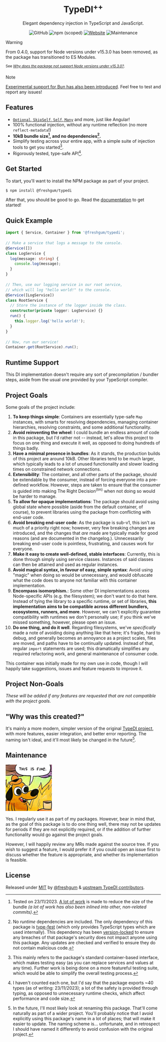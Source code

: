<div align="center">
  <h1>TypeDI<sup>++</sup></h1>
  <p>Elegant dependency injection in TypeScript and JavaScript.</p>

  ![GitHub](https://img.shields.io/github/license/freshgum-bubbles/typedi) ![npm (scoped)](https://img.shields.io/npm/v/@freshgum/typedi) [![Website](https://img.shields.io/website/https/64a0c6b5de74517c4c7bdb77--singular-praline-356e00.netlify.app.svg?logo=BookStack&label=Documentation&labelColor=177C28)][docs-site] ![Maintenance](https://img.shields.io/maintenance/yes/2023)
</div>

> [!WARNING]
> From 0.4.0, support for Node versions under v15.3.0 has been removed, as the package has transitioned to ES Modules.
>
> <sup>See [_Why does the package not support Node versions under v15.3.0?_][pkg-faq-node-15-3-0].</sup>

> [!NOTE]
> [Experimental support for Bun has also been introduced](https://github.com/freshgum-bubbles/typedi/commit/f2ec73a6fe1598122cf64f7097a77910fab13560). Feel free to test and report any issues!

## Features

- [`Optional`, `SkipSelf`, `Self`, `Many`][docs-site-constraints] and more, just like Angular!
- 100% functional injection, without any runtime reflection (no more `reflect-metadata`!)
- **10kB bundle size[^1], and no dependencies[^2].**
- Simplify testing across your entire app, with a simple suite of injection tools to get you started[^3].
- Rigorously tested, type-safe API[^4].

## Get Started

To start, you'll want to install the NPM package as part of your project.

```sh
$ npm install @freshgum/typedi
```

After that, you should be good to go.  Read the [documentation][docs-site] to get started!

## Quick Example

```ts
import { Service, Container } from '@freshgum/typedi';

// Make a service that logs a message to the console.
@Service([])
class LogService {
  log(message: string) {
    console.log(message);
  }
}

// Then, use our logging service in our root service,
// which will log "hello world!" to the console.
@Service([LogService])
class RootService {
  // Store the instance of the logger inside the class.
  constructor(private logger: LogService) {}
  run() {
    this.logger.log('hello world!');
  }
}

// Now, run our service!
Container.get(RootService).run();
```

## Runtime Support

This DI implementation doesn't require any sort of precompilation / bundler steps, aside from the usual one provided by your TypeScript compiler.

## Project Goals

Some goals of the project include:

1. **To keep things simple**: Containers are essentially type-safe `Map` instances, with smarts for resolving dependencies, managing container hierarchies, resolving constraints, and some additional functionality.
2. **Avoid reinventing the wheel**: I could bundle an endless amount of code in this package, but I'd rather not -- instead, let's allow this project to focus on one thing and execute it well, as opposed to doing hundreds of things badly.
3. **Have a minimal presence in bundles**: As it stands, the production builds of this project are around 10kB.  Other libraries tend to be much larger, which typically leads to a lot of unused functionality and slower loading times on constrained network connections.
4. **Extensibility**: The container, and all other parts of the package, should be extendable by the consumer, instead of forcing everyone into a pre-defined workflow.  However, steps are taken to ensure that the consumer is guided into making The Right Decision<sup>(tm)</sup> when not doing so would be harder to manage.
5. **To allow for opaque implementations**: The package should avoid using global state where possible (aside from the default container, of course), to prevent libraries using the package from conflicting with end-user code.
6. **Avoid breaking end-user code**: As the package is sub-v1, this isn't as much of a priority right now; however, very few breaking changes are introduced, and the changes that *are* made are typically made for good reasons (and are documented in the changelog.).  Unnecessarily breaking end-user code is pointless, frustrating, and causes work for everyone.
7. **Make it easy to create well-defined, stable interfaces**: Currently, this is done through simply using service classes.  Instances of said classes can then be attained and used as regular instances.
8. **Avoid magical syntax, in favour of easy, simple syntax**: Avoid using "magic" when doing so would be unnecessary, and would obfuscate what the code does to anyone not familiar with this container implementation.
9. **Encompass isomorphism.**: Some other DI implementations access Node-specific APIs (e.g. the filesystem); we don't want to do that here.  Instead of tying the library to a specific runtime, or set of libraries, **this implementation aims to be compatible across different bundlers, ecosystems, runners, and more**.  However, we can't explicitly guarantee compatibility with runtimes we don't personally use; if you think we've missed something, however, please open an issue.
10. **Do one thing, and do it well**.  Regarding filesystems, we've *specifically* made a note of avoiding doing anything like that here; it's fragile, hard to debug, and generally becomes an annoyance as a project scales, files are moved, and paths have to be continually updated.  Instead of that, regular `import` statements are used; this dramatically simplifies any required refactoring work, and general maintenance of consumer code.

This container was initially made for my own use in code, though I will happily take suggestions, issues and feature requests to improve it.

## Project Non-Goals

*These will be added if any features are requested that are not compatible with the project goals.*

## "Why was this created?"

It's mainly a more modern, simpler version of the original [TypeDI project](https://github.com/typestack/typedi), with more features, easier integration, and better error reporting.  The naming isn't ideal, and it'll most likely be changed in the future[^5].

## Maintenance

<img src="./assets/this-is-fine-meme.png" width="150px" />

Yes.  I regularly use it as part of my packages.  However, bear in mind that, as the goal of this package is to do one thing well, there may not be updates for periods if they are not explicitly required, or if the addition of further functionality would go against the project goals.

However, I will happily review any MRs made against the source tree.  If you wish to suggest a feature, I would prefer it if you could open an issue first to discuss whether the feature is appropriate, and whether its implementation is feasible.

## License

Released under [MIT](./LICENSE) by [@freshgum](https://github.com/freshgum-bubbles) & [upstream TypeDI contributors](https://github.com/typestack/typedi/blob/develop/LICENSE).

[pkg-faq-node-15-3-0]: ./FAQ.md#why-does-the-package-not-support-node-versions-under-v1530
[docs-site]: https://typedi.js.org
[docs-site-constraints]: https://typedi.js.org/docs/guide/services/resolution-constraints

[^1]: Tested on 23/11/2023.  [A lot of work](https://github.com/search?q=repo%3Afreshgum-bubbles%2Ftypedi+bundle+size&type=commits) is made to reduce the size of the bundle *(a lot of work has also been inlined into other, non-related commits)*.
[^2]: No *runtime* dependencies are included.  The only dependency of this package is [type-fest](https://github.com/sindresorhus/type-fest) (which only provides TypeScript types which are used internally).  This dependency has been [version-locked](https://github.com/freshgum-bubbles/typedi/blob/develop/package.json) to ensure any breaches of that package's security does not impact anyone using this package.  Any updates are checked and verified to ensure they do not contain malicious code.
[^3]: This mainly refers to the package's standard container-based interface, which makes testing easy (as you can replace services and values at any time).  Further work is being done on a more featureful testing suite, which would be able to simplify the overall testing process.
[^4]: I haven't counted each one, but I'd say that the package exports ~40 types (as of writing: 23/11/2023); a lot of the safety is provided through typing, as opposed to unnecessary runtime checks, which affect performance and code size.
[^5]: In the future, I'll most likely look at renaming this package.  That'll come naturally as part of a wider project.  You'll probably notice that I avoid explicitly using this package's name in a lot of places; that will make it easier to update.  The naming scheme is... unfortunate, and in retrospect I should have named it differently to avoid confusion with the original project.
